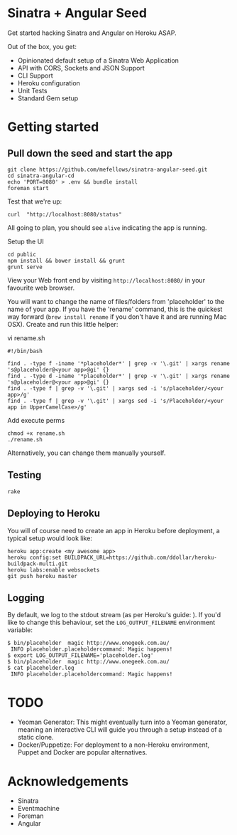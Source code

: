 # Sinatra + Angular Seed

Get started hacking Sinatra and Angular on Heroku ASAP.

Out of the box, you get:

* Opinionated default setup of a Sinatra Web Application
* API with CORS, Sockets and JSON Support
* CLI Support
* Heroku configuration
* Unit Tests
* Standard Gem setup

# Getting started

## Pull down the seed and start the app

    git clone https://github.com/mefellows/sinatra-angular-seed.git
    cd sinatra-angular-cd
    echo 'PORT=8080' > .env && bundle install
    foreman start

Test that we're up:

    curl  "http://localhost:8080/status"

All going to plan, you should see ```alive``` indicating the app is running.

Setup the UI

    cd public
    npm install && bower install && grunt
    grunt serve
    
View your Web front end by visiting ```http://localhost:8080/``` in your favourite web browser.

You will want to change the name of files/folders from 'placeholder' to the name of your app. If you have the 'rename' command, this is the quickest way forward (```brew install rename``` if you don't have it and are running Mac OSX). Create and run this little helper:

vi rename.sh

    #!/bin/bash
    
    find . -type f -iname '*placeholder*' | grep -v '\.git' | xargs rename 's@placeholder@<your app>@gi' {}
    find . -type d -iname '*placeholder*' | grep -v '\.git' | xargs rename 's@placeholder@<your app>@gi' {}
    find . -type f | grep -v '\.git' | xargs sed -i 's/placeholder/<your app>/g'
    find . -type f | grep -v '\.git' | xargs sed -i 's/Placeholder/<your app in UpperCamelCase>/g'

Add execute perms

    chmod +x rename.sh
    ./rename.sh
    
Alternatively, you can change them manually yourself.

## Testing

    rake

## Deploying to Heroku

You will of course need to create an app in Heroku before deployment, a typical setup would look like:

    heroku app:create <my awesome app>
    heroku config:set BUILDPACK_URL=https://github.com/ddollar/heroku-buildpack-multi.git
    heroku labs:enable websockets
    git push heroku master

## Logging

By default, we log to the stdout stream (as per Heroku's guide: ). If you'd like to change this behaviour, set the ```LOG_OUTPUT_FILENAME``` environment variable:


    $ bin/placeholder  magic http://www.onegeek.com.au/
     INFO placeholder.placeholdercommand: Magic happens!
    $ export LOG_OUTPUT_FILENAME='placeholder.log'
    $ bin/placeholder  magic http://www.onegeek.com.au/
    $ cat placeholder.log
     INFO placeholder.placeholdercommand: Magic happens!

# TODO

* Yeoman Generator: This might eventually turn into a Yeoman generator, meaning an interactive CLI will guide you through a setup instead of a static clone.
* Docker/Puppetize: For deployment to a non-Heroku environment, Puppet and Docker are popular alternatives.

# Acknowledgements

* Sinatra
* Eventmachine
* Foreman
* Angular
